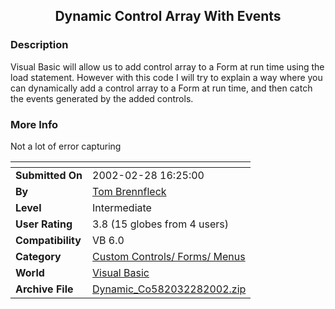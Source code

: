 ﻿<div align="center">

## Dynamic Control Array With Events


</div>

### Description

Visual Basic will allow us to add control array to a Form at run time using the load statement. However with this code I will try to explain a way where you can dynamically add a control array to a Form at run time, and then catch the events generated by the added controls.
 
### More Info
 
Not a lot of error capturing


<span>             |<span>
---                |---
**Submitted On**   |2002-02-28 16:25:00
**By**             |[Tom Brennfleck](https://github.com/Planet-Source-Code/PSCIndex/blob/master/ByAuthor/tom-brennfleck.md)
**Level**          |Intermediate
**User Rating**    |3.8 (15 globes from 4 users)
**Compatibility**  |VB 6\.0
**Category**       |[Custom Controls/ Forms/  Menus](https://github.com/Planet-Source-Code/PSCIndex/blob/master/ByCategory/custom-controls-forms-menus__1-4.md)
**World**          |[Visual Basic](https://github.com/Planet-Source-Code/PSCIndex/blob/master/ByWorld/visual-basic.md)
**Archive File**   |[Dynamic\_Co582032282002\.zip](https://github.com/Planet-Source-Code/tom-brennfleck-dynamic-control-array-with-events__1-32175/archive/master.zip)








